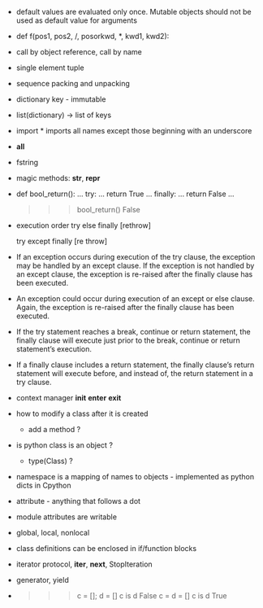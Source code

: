 - default values are evaluated only once. Mutable objects should not be used as default value for arguments
- def f(pos1, pos2, /, posorkwd, \*, kwd1, kwd2):
- call by object reference, call by name
- single element tuple
- sequence packing and unpacking
- dictionary key - immutable
- list(dictionary) -> list of keys
- import \* imports all names except those beginning with an underscore
- __all__
- fstring
- magic methods: __str__, __repr__

- def bool\_return():
  ...     try:
  ...         return True
  ...     finally:
  ...         return False
  ...
  >>> bool\_return()
  False

- execution order
  try
  else
  finally
  [rethrow]


  try
  except
  finally
  [re throw]



- If an exception occurs during execution of the try clause, the exception may be handled by an except clause.
  If the exception is not handled by an except clause, the exception is re-raised after the finally clause has been executed.
- An exception could occur during execution of an except or else clause. Again, the exception is re-raised after the finally clause has been executed.

- If the try statement reaches a break, continue or return statement, the finally clause will execute just prior to the break, continue or return statement’s execution.
- If a finally clause includes a return statement, the finally clause’s return statement will execute before, and instead of, the return statement in a try clause.


- context manager
  __init__
  __enter__
  __exit__

- how to modify a class after it is created
  - add a method ?
- is python class is an object ?
  - type(Class) ?
- namespace is a mapping of names to objects - implemented as python dicts in Cpython
- attribute - anything that follows a dot
- module attributes are writable
- global, local, nonlocal
- class definitions can be enclosed in if/function blocks
- iterator protocol, __iter__, __next__, StopIteration
- generator, yield
- >>> c = []; d = []
  >>> c is d
  False
  >>> c = d = []
  >>> c is d
  True
